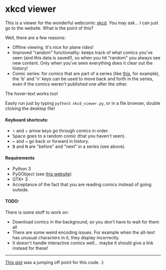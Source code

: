 # xkcd viewer

This is a viewer for the wonderful webcomic [xkcd](https://www.xkcd.com/). You may ask... I can just go to the website. What is the point of this?

Well, there are a few reasons:

 * Offline viewing. It's nice for plane rides!
 * Improved "random" functionality: keeps track of what comics you've seen (and this data is saved!), so when you hit "random" you always see new content. Only when you've seen everything does it clear out the history!
 * Comic series: for comics that are part of a series (like [this](https://xkcd.com/341/), for example), the 'b' and 'n' keys can be used to move back and forth in the series, even if the comics weren't published one after the other.

The hover-text works too!

Easily run just by typing `python3 xkcd_viewer.py`, or in a file browser, double clicking the desktop file!

#### Keyboard shortcuts:
 * <kbd>&uarr;</kbd> and <kbd>&darr;</kbd> arrow keys go through comics in order. 
 * <kbd>Space</kbd> goes to a random comic (that you haven't seen).
 * <kbd>&larr;</kbd> and <kbd>&rarr;</kbd> go back or forward in history.
 * <kbd>B</kbd> and <kbd>N</kbd> are "before" and "next" in a series (see above).

#### Requirements

 * Python 3
 * PyGObject (see [this website](https://python-gtk-3-tutorial.readthedocs.io/en/latest/index.html))
 * GTK+ 3
 * Acceptance of the fact that you are reading comics instead of going outside.

#### TODO:

There is some stuff to work on:

 * Download comics in the background, so you don't have to wait for them all
 * There are some weird encoding issues. For example when the alt-text has unusual characters in it, they display incorrectly.
 * It doesn't handle interactive comics well... maybe it should give a link instead for these!

----

[This gist](https://gist.github.com/jayrambhia/2018336) was a jumping off point for this code. :)
